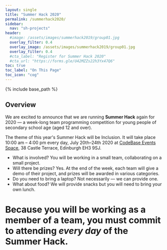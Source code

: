```yaml
--- 
layout: single
title: "Summer Hack 2020"
permalink: /summerhack2020/
sidebar:
  nav: "sh-projects"
header:
  #image: /assets/images/summerhack2019/group01.jpg
  overlay_filter: 0.4
  overlay_image: /assets/images/summerhack2019/group01.jpg
  overlay_filter: 0.4
  #cta_label: "Register for Summer Hack 2020"
  #cta_url: "https://forms.gle/U42MZZs22h3Yx47Q6"
toc: true
toc_label: "On This Page"
toc_icon: "cog"
--- 
```

{% include base_path %}

## Overview

We are excited to announce that we are running **Summer Hack** again for 2020 &mdash; a week-long team programming competition for young people of secondary school age (aged 12 and over).

<!-- **Register now**: Please complete this <a href="https://forms.gle/U42MZZs22h3Yx47Q6" target="_blank">registration form</a>  and we will get back to you soon.
 -->
The theme of this year's Summer Hack will be Inclusion. It will take place 10:00 am  &ndash; 4:00 pm every day, July 20th&ndash;24th 2020 at [CodeBase Events Space](https://goo.gl/maps/KD9Gru6wjzr), 38 Castle Terrace, Edinburgh EH3 9SJ. 


* What is involved? You will be working in a small team, collaborating on a small project.
* Will there be prizes? Yes. At the end of the week, each team will give a demo of their project, and prizes will be awarded in various categories.
* Do you need to bring a laptop? Not necessarily &mdash; we can provide one.
* What about food? We will provide snacks but you will need to bring your own lunch.



<div class="notice--success">
<h1>Because you will be working as a member of a team, you must commit to attending <i>every day</i> of the Summer Hack.</h1>
</div>

 

<!-- We still have a limited number of places, so if you want to be involved, sign up now! 

[Register for Summer Hack](https://docs.google.com/forms/d/e/1FAIpQLSdgyqgtlBbllYQSVio2OHywUDGs6milG7bsPFr4mLYSjGNXBw/viewform){: .btn .btn--info .btn--x-large}{: .text-center} -->

<!-- ## Theme and Challenges: Improving our Environment

The theme of this year's Summer Hack will be the environment. On the principle of "think globally, act locally", we will explore how digital technology can help to make the city we live in more sustainable, healthy and friendly towards nature. The challenges for the Summer Hack will contribute to this theme in different ways.


The world &mdash; and our city &mdash; faces three major environmental problems:

1. Loss of biodiversity, including insect pollinators.
2. Global warming caused by CO2 emissions.
3. Air pollution, due to emissions from a variety of sources.

For the Summer Hack, we want to consider ways of using digital technology that will contribute towards solutions.

In order to think about more specific ways of addressing these problems,  have a look at this
[page with possible approaches]({{ "/summerhack2019/approaches.html" | absolute_url }}).


## Outline Schedule 

### Monday

<div align="center">
    <table style="width:50%">
        <thead>
            <tr>
                <th>Time</th>
                <th>Activity</th>
            </tr>
        </thead>
        <tbody>            
            <tr>
                <td>10:00</td>
                <td>
                    Welcome and introduction to Summer Hack 2019
                </td>
            </tr>
            <tr>
                <td>10:15</td>
                <td>Team Formation (including snack break</td>
            </tr>
            <tr>
                <td>12:00</td>
                <td>Lunch (bring your own)</td>
            </tr>
            <tr>
                <td>13:00</td>
                <td>Challenges</td>
            </tr>
            <tr>
                <td>14:00</td>
                <td>Project planning (including snack break)
                </td>
            </tr>
            <tr>
                <td>15:30</td>
                <td>Review the day</td>
            </tr>
            <tr>
               <td>16:00</td>
                <td>End of the day</td>
            </tr> 
        </tbody>
    </table>
</div>


### Tuesday

<div align="center">
    <table style="width:50%">
        <thead>
            <tr>
                <th>Time</th>
                <th>Activity</th>
            </tr>
        </thead>
        <tbody>
            <tr>
                <td>10:00</td>
                <td>Prompt Start!</td>
            </tr>
            <tr>
                <td>10:15</td>
                <td>
                    Daily update
                </td>
            </tr>
            <tr>
                <td>10:45</td>
                <td>
                    Hacking (including snack break)
                </td>
            </tr>
            <tr>
                <td>12:00</td>
                <td>Lunch (bring your own)</td>
            </tr>
            <tr>
                <td>13:00</td>
                <td>Quickfire team updates</td>
            </tr>
            <tr>
                <td>13:30</td>
                <td>Hacking (including snack break)
                </td>
            </tr>
            <tr>
                <td>15:30</td>
                <td>Review the day</td>
            </tr>
            <tr>
            <td>16:00</td>
            <td>End of the day</td>
            </tr> 
        </tbody>
    </table>
</div>


### Wednesday

<div align="center">
    <table style="width:50%">
        <thead>
            <tr>
                <th>Time</th>
                <th>Activity</th>
            </tr>
        </thead>
        <tbody>
            <tr>
                <td>10:00</td>
                <td>Prompt Start!</td>
            </tr>
            <tr>
                <td>10:15</td>
                <td>
                    Daily update
                </td>
            </tr>
            <tr>
                <td>10:45</td>
                <td>
                    Hacking (including snack break)
                </td>
            </tr>
            <tr>
                <td>12:00</td>
                <td>Lunch (bring your own)</td>
            </tr>
            <tr>
                <td>13:00</td>
                <td>Quickfire team updates</td>
            </tr>
            <tr>
                <td>13:30</td>
                <td>Hacking (including snack break)
                </td>
            </tr>
            <tr>
                <td>15:30</td>
                <td>Review the day</td>
            </tr>
            <tr>
            <td>16:00</td>
            <td>End of the day</td>
            </tr> 
        </tbody>
    </table>
</div>


### Thursday

<div align="center">
    <table style="width:50%">
        <thead>
            <tr>
                <th>Time</th>
                <th>Activity</th>
            </tr>
        </thead>
        <tbody>
            <tr>
                <td>10:00</td>
                <td>Prompt Start!</td>
            </tr>
            <tr>
                <td>10:15</td>
                <td>
                    Daily update
                </td>
            </tr>
            <tr>
                <td>10:45</td>
                <td>
                    Hacking (including snack break)
                </td>
            </tr>
            <tr>
                <td>12:00</td>
                <td>Lunch (bring your own)</td>
            </tr>
            <tr>
                <td>13:00</td>
                <td>Quickfire team updates</td>
            </tr>
            <tr>
                <td>13:30</td>
                <td>Team presentation rehearsals
                </td>
            </tr>
            <tr>
                <td>14:30</td>
                <td>Snack
                </td>
            </tr>
            <tr>
                <td>14:45</td>
                <td>
                    Hacking
                </td>
            </tr>
            <tr>
                <td>15:30</td>
                <td>Review the day</td>
            </tr>
            <tr>
            <td>16:00</td>
            <td>End of the day</td>
            </tr> 
        </tbody>
    </table>
</div>


### Friday

<div align="center">
    <table style="width:50%">
        <thead>
            <tr>
                <th>Time</th>
                <th>Activity</th>
            </tr>
        </thead>
        <tbody>
            <tr>
                <td>10:00</td>
                <td>Prompt Start!</td>
            </tr>
            <tr>
                <td>10:15</td>
                <td>
                    Daily update
                </td>
            </tr>
            <tr>
                <td>10:45</td>
                <td>
                    Hacking (including snack break)
                </td>
            </tr>
            <tr>
                <td>12:00</td>
                <td>Lunch (bring your own)</td>
            </tr>
            <tr>
                <td>13:00</td>
                <td>Presentations</td>
            </tr>
            <tr>
                <td>14:00</td>
                <td>Judging
                </td>
            </tr>
            <tr>
                <td>15:00</td>
                <td>Awards</td>
            </tr>
            <tr>
            <td>16:00</td>
            <td>End of the day</td>
            </tr> 
        </tbody>
    </table>
</div>

<hr/>

<br/>

## Sponsors

<div markdown="1">

[![](/assets/images/bos-logo.png)](https://bankofscotland.co.uk)

</div>

<div markdown="1">

[![](/assets/images/swt-logo.png)](https://scottishwildlifetrust.org.uk)

</div>
<div markdown="1">

[![](/assets/images/productforge-logo.png)](https://productforge.io)

</div>


 -->